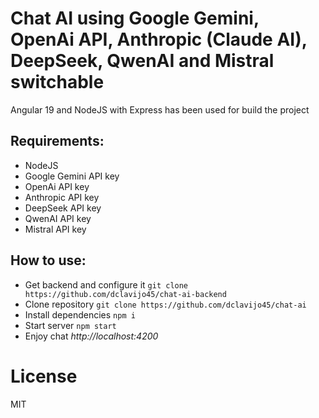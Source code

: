 Chat AI using Google Gemini, OpenAi API, Anthropic (Claude AI), DeepSeek, QwenAI and Mistral switchable
=======

Angular 19 and NodeJS with Express has been used for build the project

Requirements:
---------------

- NodeJS
- Google Gemini API key
- OpenAi API key
- Anthropic API key
- DeepSeek API key
- QwenAI API key
- Mistral API key

How to use:
---------------

- Get backend and configure it ```git clone https://github.com/dclavijo45/chat-ai-backend```
- Clone repository  ```git clone https://github.com/dclavijo45/chat-ai```
- Install dependencies ```npm i```
- Start server ```npm start```
- Enjoy chat _http://localhost:4200_
  

License
=======
MIT
